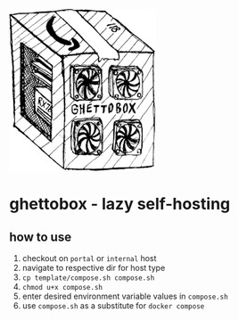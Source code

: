 ![gb_logo](./img/ghettobox.png)

# ghettobox - lazy self-hosting
## how to use
1. checkout on `portal` or `internal` host
2. navigate to respective dir for host type
3. `cp template/compose.sh compose.sh`
4. `chmod u+x compose.sh`
5. enter desired environment variable values in `compose.sh`
6. use `compose.sh` as a substitute for `docker compose`